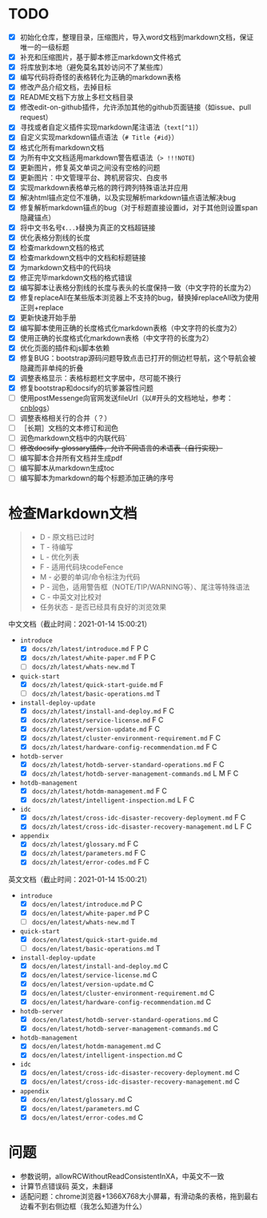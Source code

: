 # TODO

* [X] 初始化仓库，整理目录，压缩图片，导入word文档到markdown文档，保证唯一的一级标题
* [X] 补充和压缩图片，基于脚本修正markdown文件格式
* [X] 将库放到本地（避免莫名其妙访问不了某些库）
* [X] 编写代码将奇怪的表格转化为正确的markdown表格
* [X] 修改产品介绍文档，去掉目标
* [X] README文档下方放上多栏文档目录
* [X] 修改edit-on-github插件，允许添加其他的github页面链接（如issue、pull request）
* [X] 寻找或者自定义插件实现markdown尾注语法（`text[^1]`）
* [X] 自定义实现markdown锚点语法（`# Title {#id}`）
* [X] 格式化所有markdown文档
* [X] 为所有中文文档适用markdown警告框语法（`> !!!NOTE`)
* [X] 更新图片，修复英文单词之间没有空格的问题
* [X] 更新图片：中文管理平台、跨机房容灾、白皮书
* [X] 实现markdown表格单元格的跨行跨列特殊语法并应用
* [X] 解决html锚点定位不准确，以及实现解析markdown锚点语法解决bug
* [X] 修复解析markdown锚点的bug（对于标题直接设置id，对于其他则设置span隐藏锚点）
* [X] 将中文书名号`《...》`替换为真正的文档超链接
* [X] 优化表格分割线的长度
* [X] 检查markdown文档的格式
* [X] 检查markdown文档中的文档和标题链接
* [X] 为markdown文档中的代码块
* [X] 修正完毕markdown文档的格式错误
* [X] 编写脚本让表格分割线的长度与表头的长度保持一致（中文字符的长度为2）
* [X] 修复replaceAll在某些版本浏览器上不支持的bug，替换掉replaceAll改为使用正则+replace
* [X] 更新快速开始手册
* [X] 编写脚本使用正确的长度格式化markdown表格（中文字符的长度为2）
* [X] 使用正确的长度格式化markdown表格（中文字符的长度为2）
* [X] 优化页面的插件和js脚本依赖
* [X] 修复BUG：bootstrap源码问题导致点击已打开的侧边栏导航，这个导航会被隐藏而非单纯的折叠
* [X] 调整表格显示：表格标题栏文字居中，尽可能不换行
* [X] 修复bootstrap和docsify的坑爹兼容性问题
* [ ] 使用postMessenge向官网发送fileUrl（以#开头的文档地址，参考：[cnblogs](https://www.cnblogs.com/dolphinX/p/3464056.html)）
* [ ] 调整表格相关行的合并（？）
* [ ] ［长期］文档的文本修订和润色
* [ ] 润色markdown文档中的内联代码`  
* [ ] ~~修改docsify-glossary插件，允许不同语言的术语表（自行实现）~~
* [ ] 编写脚本合并所有文档并生成pdf
* [ ] 编写脚本从markdown生成toc
* [ ] 编写脚本为markdown的每个标题添加正确的序号

# 检查Markdown文档

> * D - 原文档已过时
> * T - 待编写
> * L - 优化列表
> * F - 适用代码块codeFence
> * M - 必要的单词/命令标注为代码
> * P - 润色，适用警告框（NOTE/TIP/WARNING等）、尾注等特殊语法
> * C - 中英文对比校对
> * 任务状态 - 是否已经具有良好的浏览效果

中文文档（截止时间：2021-01-14 15:00:21）

* `introduce`
  * [X] `docs/zh/latest/introduce.md` F P C
  * [X] `docs/zh/latest/white-paper.md` F P C
  * [ ] `docs/zh/latest/whats-new.md` T
* `quick-start`
  * [X] `docs/zh/latest/quick-start-guide.md` F
  * [ ] `docs/zh/latest/basic-operations.md` T
* `install-deploy-update`
  * [X] `docs/zh/latest/install-and-deploy.md` F C
  * [X] `docs/zh/latest/service-license.md` F C
  * [X] `docs/zh/latest/version-update.md` F C
  * [X] `docs/zh/latest/cluster-environment-requirement.md` F C
  * [X] `docs/zh/latest/hardware-config-recommendation.md` F C
* `hotdb-server`
  * [X] `docs/zh/latest/hotdb-server-standard-operations.md` F C
  * [X] `docs/zh/latest/hotdb-server-management-commands.md` L M F C
* `hotdb-management`
  * [X] `docs/zh/latest/hotdm-management.md` F C
  * [X] `docs/zh/latest/intelligent-inspection.md` L F C
* `idc`
  * [X] `docs/zh/latest/cross-idc-disaster-recovery-deployment.md` F C
  * [X] `docs/zh/latest/cross-idc-disaster-recovery-management.md` L F C
* `appendix`
  * [X] `docs/zh/latest/glossary.md` F C
  * [X] `docs/zh/latest/parameters.md` F C
  * [X] `docs/zh/latest/error-codes.md` F C

英文文档（截止时间：2021-01-14 15:00:21）

* `introduce`
  * [X] `docs/en/latest/introduce.md` P C
  * [X] `docs/en/latest/white-paper.md` P C
  * [ ] `docs/en/latest/whats-new.md` T
* `quick-start`
  * [X] `docs/en/latest/quick-start-guide.md`
  * [ ] `docs/en/latest/basic-operations.md` T
* `install-deploy-update`
  * [X] `docs/en/latest/install-and-deploy.md` C
  * [X] `docs/en/latest/service-license.md` C
  * [X] `docs/en/latest/version-update.md` C
  * [X] `docs/en/latest/cluster-environment-requirement.md` C
  * [X] `docs/en/latest/hardware-config-recommendation.md` C
* `hotdb-server`
  * [X] `docs/en/latest/hotdb-server-standard-operations.md` C
  * [X] `docs/en/latest/hotdb-server-management-commands.md`  C
* `hotdb-management`
  * [X] `docs/en/latest/hotdm-management.md` C
  * [X] `docs/en/latest/intelligent-inspection.md` C
* `idc`
  * [X] `docs/en/latest/cross-idc-disaster-recovery-deployment.md` C
  * [X] `docs/en/latest/cross-idc-disaster-recovery-management.md` C
* `appendix`
  * [X] `docs/en/latest/glossary.md` C
  * [X] `docs/en/latest/parameters.md` C
  * [X] `docs/en/latest/error-codes.md` C
  
# 问题

* 参数说明，allowRCWithoutReadConsistentInXA，中英文不一致
* 计算节点错误码 英文，未翻译
* 适配问题：chrome浏览器+1366X768大小屏幕，有滑动条的表格，拖到最右边看不到右侧边框（我怎么知道为什么）